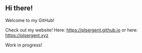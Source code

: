 ## Hi there!

Welcome to my GitHub!

Check out my website!
Here: https://plsergent.github.io or here: https://plsergent.xyz

Work in progress!
